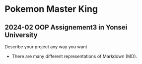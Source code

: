 # Pokemon Master King
## 2024-02 OOP Assignement3 in Yonsei University

Describe your project any way you want
- There are many different representations of Markdown (MD).

